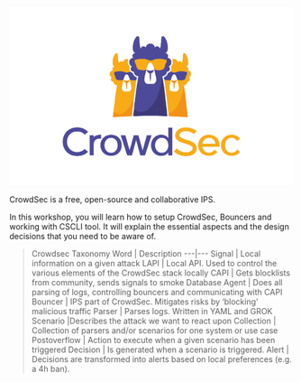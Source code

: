 ![CrowdSec Logo](./assets/logo_crowdsec.png)

CrowdSec is a free, open-source and collaborative IPS.

In this workshop, you will learn how to setup CrowdSec, Bouncers and working with CSCLI tool.
It will explain the essential aspects and the design decisions that you need to be aware of.

>Crowdsec Taxonomy
Word | Description
---|---
Signal | Local information on a given attack
LAPI | Local API. Used to control the various elements of the CrowdSec stack locally
CAPI | Gets blocklists from community, sends signals to smoke Database
Agent | Does all parsing of logs, controlling bouncers and communicating with CAPI
Bouncer | IPS part of CrowdSec. Mitigates risks by ‘blocking’ malicious traffic
Parser | Parses logs. Written in YAML and GROK
Scenario |Describes the attack we want to react upon
Collection | Collection of parsers and/or scenarios for one system or use case
Postoverflow | Action to execute when a given scenario has been triggered
Decision | Is generated when a scenario is triggered.
Alert | Decisions are transformed into alerts based on local preferences (e.g. a 4h ban).
